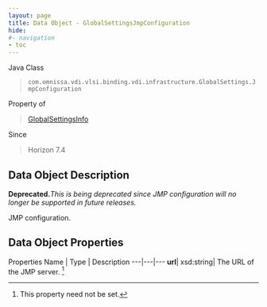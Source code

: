 ```yaml
---
layout: page
title: Data Object - GlobalSettingsJmpConfiguration
hide:
#- navigation
- toc
---
```






Java Class
> `com.omnissa.vdi.vlsi.binding.vdi.infrastructure.GlobalSettings.JmpConfiguration`

Property of
> [GlobalSettingsInfo](vdi.infrastructure.GlobalSettings.GlobalSettingsInfo.md#field_detail)

Since
> Horizon 7.4


## Data Object Description

**Deprecated.**_This is being deprecated since JMP configuration will no longer be supported in future releases._

JMP configuration.

## Data Object Properties
Properties
Name |  Type |  Description
---|---|---
**url**|  xsd:string|  The URL of the JMP server. [^1]


 


[^1]: This property need not be set.